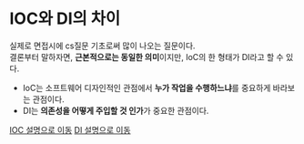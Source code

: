 # IOC와 DI의 차이
실제로 면접시에 cs질문 기초로써 많이 나오는 질문이다.  
결론부터 말하자면, **근본적으로는 동일한 의미**이지만, IoC의 한 형태가 DI라고 할 수 있다.

- IoC는 소프트웨어 디자인적인 관점에서 **누가 작업을 수행하느냐**를 중요하게 바라보는 관점이다.
- DI는 **의존성을 어떻게 주입할 것 인가**가 중요한 관점이다.

[IOC 설명으로 이동](https://github.com/HK-An/today_i_learned/blob/main/COMPUTER_SCIENCE/IOC/definition.md)
[DI 설명으로 이동](https://github.com/HK-An/today_i_learned/blob/main/COMPUTER_SCIENCE/DI/definition.md)  
